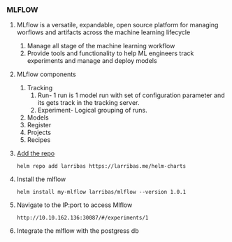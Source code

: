 ### MLFLOW
1. MLflow is a versatile, expandable, open source platform for managing worflows and artifacts across the machine learning lifecycle
    1. Manage all stage of the machine learning workflow
    2. Provide tools and functionality to help ML engineers track experiments and manage and deploy models
2. MLflow components
    1. Tracking
        1. Run- 1 run is 1 model run with set of configuration parameter and its gets track in the tracking server. 
        2. Experiment- Logical grouping of runs. 
    2. Models
    3. Register
    4. Projects
    5. Recipes




1. [Add the repo](https://artifacthub.io/packages/helm/larribas/mlflow)
    ```
    helm repo add larribas https://larribas.me/helm-charts
    ```
2. Install the mlflow
    ```
    helm install my-mlflow larribas/mlflow --version 1.0.1
    ```
3. Navigate to the IP:port to access Mlflow
    ```
    http://10.10.162.136:30087/#/experiments/1
    ```
4. Integrate the mlflow with the postgress db